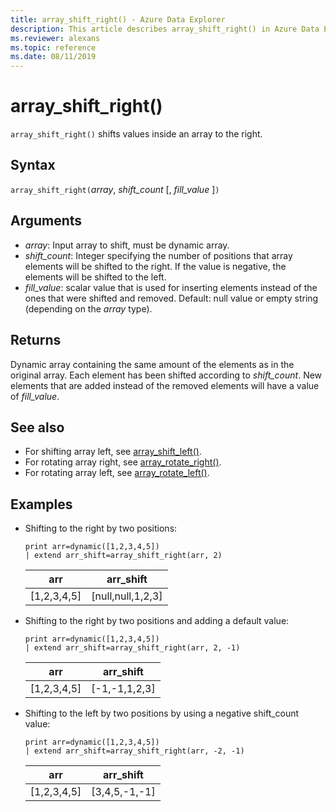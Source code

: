 ```yaml
---
title: array_shift_right() - Azure Data Explorer
description: This article describes array_shift_right() in Azure Data Explorer.
ms.reviewer: alexans
ms.topic: reference
ms.date: 08/11/2019
---
```

# array_shift_right()

`array_shift_right()` shifts values inside an array to the right.

## Syntax

`array_shift_right(`*array*, *shift_count* [, *fill_value* ]`)`

## Arguments

* *array*: Input array to shift, must be dynamic array.
* *shift_count*: Integer specifying the number of positions that array elements will be shifted to the right. If the value is negative, the elements will be shifted to the left.
* *fill_value*: scalar value that is used for inserting elements instead of the ones that were shifted and removed. Default: null value or empty string (depending on the *array* type).

## Returns

Dynamic array containing the same amount of the elements as in the original array. Each element has been shifted according to *shift_count*. New elements that are added instead of the removed elements will have a value of *fill_value*.

## See also

* For shifting array left, see [array_shift_left()](array_shift_leftfunction.md).
* For rotating array right, see [array_rotate_right()](array_rotate_rightfunction.md).
* For rotating array left, see [array_rotate_left()](array_rotate_leftfunction.md).

## Examples

* Shifting to the right by two positions:

    <!-- csl: https://help.kusto.windows.net/Samples -->
    ```kusto
    print arr=dynamic([1,2,3,4,5])
    | extend arr_shift=array_shift_right(arr, 2)
    ```

    |arr|arr_shift|
    |---|---|
    |[1,2,3,4,5]|[null,null,1,2,3]|

* Shifting to the right by two positions and adding a default value:

    <!-- csl: https://help.kusto.windows.net/Samples -->
    ```kusto
    print arr=dynamic([1,2,3,4,5])
    | extend arr_shift=array_shift_right(arr, 2, -1)
    ```

    |arr|arr_shift|
    |---|---|
    |[1,2,3,4,5]|[-1,-1,1,2,3]|

* Shifting to the left by two positions by using a negative shift_count value:

    <!-- csl: https://help.kusto.windows.net/Samples -->
    ```kusto
    print arr=dynamic([1,2,3,4,5])
    | extend arr_shift=array_shift_right(arr, -2, -1)
    ```

    |arr|arr_shift|
    |---|---|
    |[1,2,3,4,5]|[3,4,5,-1,-1]|

